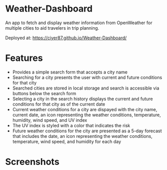 # Weather-Dashboard

An app to fetch and display weather information from OpenWeather for multiple cities to aid travelers in trip planning.

Deployed at: https://ciyer87.github.io/Weather-Dashboard/


# Features

* Provides a simple search form that accepts a city name
* Searching for a city presents the user with current and future conditions for that city
* Searched cities are stored in local storage and search is accessible via buttons below the search form
* Selecting a city in the search history displays the current and future conditions for that city as of the current date
* Current weather conditions for a city are dispayed with the city name, current date, an icon representing the weather conditions, temperature, humidity, wind   speed, and UV index
* The UV index is styled with a color that indicates the risk
* Future weather conditions for the city are presented as a 5-day forecast that includes the date, an icon representing the weather conditions, temperature, wind speed, and humidity for each day


# Screenshots

